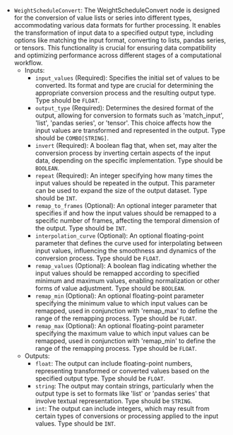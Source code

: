 - `WeightScheduleConvert`: The WeightScheduleConvert node is designed for the conversion of value lists or series into different types, accommodating various data formats for further processing. It enables the transformation of input data to a specified output type, including options like matching the input format, converting to lists, pandas series, or tensors. This functionality is crucial for ensuring data compatibility and optimizing performance across different stages of a computational workflow.
    - Inputs:
        - `input_values` (Required): Specifies the initial set of values to be converted. Its format and type are crucial for determining the appropriate conversion process and the resulting output type. Type should be `FLOAT`.
        - `output_type` (Required): Determines the desired format of the output, allowing for conversion to formats such as 'match_input', 'list', 'pandas series', or 'tensor'. This choice affects how the input values are transformed and represented in the output. Type should be `COMBO[STRING]`.
        - `invert` (Required): A boolean flag that, when set, may alter the conversion process by inverting certain aspects of the input data, depending on the specific implementation. Type should be `BOOLEAN`.
        - `repeat` (Required): An integer specifying how many times the input values should be repeated in the output. This parameter can be used to expand the size of the output dataset. Type should be `INT`.
        - `remap_to_frames` (Optional): An optional integer parameter that specifies if and how the input values should be remapped to a specific number of frames, affecting the temporal dimension of the output. Type should be `INT`.
        - `interpolation_curve` (Optional): An optional floating-point parameter that defines the curve used for interpolating between input values, influencing the smoothness and dynamics of the conversion process. Type should be `FLOAT`.
        - `remap_values` (Optional): A boolean flag indicating whether the input values should be remapped according to specified minimum and maximum values, enabling normalization or other forms of value adjustment. Type should be `BOOLEAN`.
        - `remap_min` (Optional): An optional floating-point parameter specifying the minimum value to which input values can be remapped, used in conjunction with 'remap_max' to define the range of the remapping process. Type should be `FLOAT`.
        - `remap_max` (Optional): An optional floating-point parameter specifying the maximum value to which input values can be remapped, used in conjunction with 'remap_min' to define the range of the remapping process. Type should be `FLOAT`.
    - Outputs:
        - `float`: The output can include floating-point numbers, representing transformed or converted values based on the specified output type. Type should be `FLOAT`.
        - `string`: The output may contain strings, particularly when the output type is set to formats like 'list' or 'pandas series' that involve textual representation. Type should be `STRING`.
        - `int`: The output can include integers, which may result from certain types of conversions or processing applied to the input values. Type should be `INT`.
